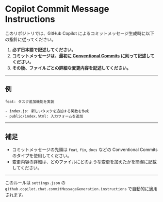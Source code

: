 # Copilot Commit Message Instructions

このリポジトリでは、GitHub Copilot によるコミットメッセージ生成時に以下の指針に従ってください。

1. **必ず日本語で記述してください。**
2. **コミットメッセージは、最初に [Conventional Commits](https://www.conventionalcommits.org/ja/v1.0.0/) に則って記述してください。**
3. **その後、ファイルごとの詳細な変更内容を記述してください。**

---

## 例

```
feat: タスク追加機能を実装

- index.js: 新しいタスクを追加する関数を作成
- public/index.html: 入力フォームを追加
```

---

## 補足
- コミットメッセージの先頭は `feat`, `fix`, `docs` などの Conventional Commits のタイプを使用してください。
- 変更内容の詳細は、どのファイルにどのような変更を加えたかを簡潔に記載してください。

---

このルールは `settings.json` の `github.copilot.chat.commitMessageGeneration.instructions` で自動的に適用されます。
